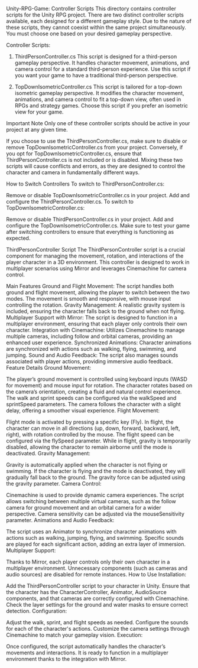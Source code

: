 Unity-RPG-Game: Controller Scripts
This directory contains controller scripts for the Unity RPG project. There are two distinct controller scripts available, each designed for a different gameplay style. Due to the nature of these scripts, they cannot coexist within the same project simultaneously. You must choose one based on your desired gameplay perspective.

Controller Scripts:

1. ThirdPersonController.cs
This script is designed for a third-person gameplay perspective. It handles character movement, animations, and camera control for a standard third-person experience. Use this script if you want your game to have a traditional third-person perspective.

2. TopDownIsometricController.cs
This script is tailored for a top-down isometric gameplay perspective. It modifies the character movement, animations, and camera control to fit a top-down view, often used in RPGs and strategy games. Choose this script if you prefer an isometric view for your game.

Important Note
Only one of these controller scripts should be active in your project at any given time.

If you choose to use the ThirdPersonController.cs, make sure to disable or remove TopDownIsometricController.cs from your project.
Conversely, if you opt for TopDownIsometricController.cs, ensure that ThirdPersonController.cs is not included or is disabled.
Mixing these two scripts will cause conflicts and errors, as they are designed to control the character and camera in fundamentally different ways.

How to Switch Controllers
To switch to ThirdPersonController.cs:

Remove or disable TopDownIsometricController.cs in your project.
Add and configure the ThirdPersonController.cs.
To switch to TopDownIsometricController.cs:

Remove or disable ThirdPersonController.cs in your project.
Add and configure the TopDownIsometricController.cs.
Make sure to test your game after switching controllers to ensure that everything is functioning as expected.

ThirdPersonController Script
The ThirdPersonController script is a crucial component for managing the movement, rotation, and interactions of the player character in a 3D environment. This controller is designed to work in multiplayer scenarios using Mirror and leverages Cinemachine for camera control.

Main Features
Ground and Flight Movement: The script handles both ground and flight movement, allowing the player to switch between the two modes. The movement is smooth and responsive, with mouse input controlling the rotation.
Gravity Management: A realistic gravity system is included, ensuring the character falls back to the ground when not flying.
Multiplayer Support with Mirror: The script is designed to function in a multiplayer environment, ensuring that each player only controls their own character.
Integration with Cinemachine: Utilizes Cinemachine to manage multiple cameras, including follow and orbital cameras, providing an enhanced user experience.
Synchronized Animations: Character animations are synchronized with actions such as walking, flying, swimming, and jumping.
Sound and Audio Feedback: The script also manages sounds associated with player actions, providing immersive audio feedback.
Feature Details
Ground Movement:

The player’s ground movement is controlled using keyboard inputs (WASD for movement) and mouse input for rotation. The character rotates based on the camera’s orientation, creating a fluid and natural control experience.
The walk and sprint speeds can be configured via the walkSpeed and sprintSpeed parameters.
The camera follows the character with a slight delay, offering a smoother visual experience.
Flight Movement:

Flight mode is activated by pressing a specific key (Fly). In flight, the character can move in all directions (up, down, forward, backward, left, right), with rotation controlled by the mouse.
The flight speed can be configured via the flySpeed parameter.
While in flight, gravity is temporarily disabled, allowing the character to remain airborne until the mode is deactivated.
Gravity Management:

Gravity is automatically applied when the character is not flying or swimming. If the character is flying and the mode is deactivated, they will gradually fall back to the ground.
The gravity force can be adjusted using the gravity parameter.
Camera Control:

Cinemachine is used to provide dynamic camera experiences. The script allows switching between multiple virtual cameras, such as the follow camera for ground movement and an orbital camera for a wider perspective.
Camera sensitivity can be adjusted via the mouseSensitivity parameter.
Animations and Audio Feedback:

The script uses an Animator to synchronize character animations with actions such as walking, jumping, flying, and swimming.
Specific sounds are played for each significant action, adding an extra layer of immersion.
Multiplayer Support:

Thanks to Mirror, each player controls only their own character in a multiplayer environment. Unnecessary components (such as cameras and audio sources) are disabled for remote instances.
How to Use
Installation:

Add the ThirdPersonController script to your character in Unity.
Ensure that the character has the CharacterController, Animator, AudioSource components, and that cameras are correctly configured with Cinemachine.
Check the layer settings for the ground and water masks to ensure correct detection.
Configuration:

Adjust the walk, sprint, and flight speeds as needed.
Configure the sounds for each of the character's actions.
Customize the camera settings through Cinemachine to match your gameplay vision.
Execution:

Once configured, the script automatically handles the character’s movements and interactions. It is ready to function in a multiplayer environment thanks to the integration with Mirror.
